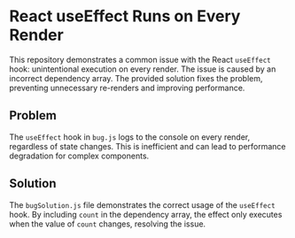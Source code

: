 # React useEffect Runs on Every Render

This repository demonstrates a common issue with the React `useEffect` hook: unintentional execution on every render. The issue is caused by an incorrect dependency array.  The provided solution fixes the problem, preventing unnecessary re-renders and improving performance.

## Problem

The `useEffect` hook in `bug.js` logs to the console on every render, regardless of state changes.  This is inefficient and can lead to performance degradation for complex components.

## Solution

The `bugSolution.js` file demonstrates the correct usage of the `useEffect` hook.  By including `count` in the dependency array, the effect only executes when the value of `count` changes, resolving the issue.